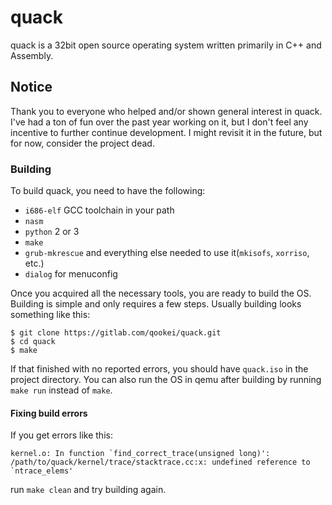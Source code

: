# quack
quack is a 32bit open source operating system written primarily in C++ and Assembly.

## Notice
Thank you to everyone who helped and/or shown general interest in quack.
I've had a ton of fun over the past year working on it, but I don't feel any incentive to further continue development.
I might revisit it in the future, but for now, consider the project dead.

### Building
To build quack, you need to have the following:
- `i686-elf` GCC toolchain in your path
- `nasm`
- `python` 2 or 3
- `make`
- `grub-mkrescue` and everything else needed to use it(`mkisofs`, `xorriso`, etc.)
- `dialog` for menuconfig

Once you acquired all the necessary tools, you are ready to build the OS.
Building is simple and only requires a few steps.
Usually building looks something like this:
```
$ git clone https://gitlab.com/qookei/quack.git
$ cd quack
$ make
```
If that finished with no reported errors, you should have `quack.iso` in the project directory. You can also run the OS in qemu after building by running `make run` instead of `make`.
#### Fixing build errors
If you get errors like this:
```
kernel.o: In function `find_correct_trace(unsigned long)':
/path/to/quack/kernel/trace/stacktrace.cc:x: undefined reference to `ntrace_elems'
```
run `make clean` and try building again.
